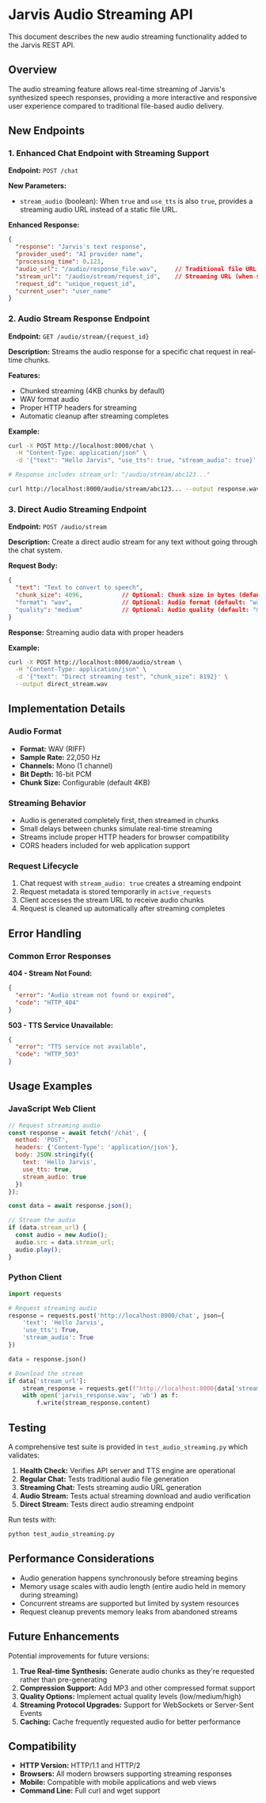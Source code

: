 # Jarvis Audio Streaming API

This document describes the new audio streaming functionality added to the Jarvis REST API.

## Overview

The audio streaming feature allows real-time streaming of Jarvis's synthesized speech responses, providing a more interactive and responsive user experience compared to traditional file-based audio delivery.

## New Endpoints

### 1. Enhanced Chat Endpoint with Streaming Support

**Endpoint:** `POST /chat`

**New Parameters:**
- `stream_audio` (boolean): When `true` and `use_tts` is also `true`, provides a streaming audio URL instead of a static file URL.

**Enhanced Response:**
```json
{
  "response": "Jarvis's text response",
  "provider_used": "AI provider name",
  "processing_time": 0.123,
  "audio_url": "/audio/response_file.wav",     // Traditional file URL (when stream_audio=false)
  "stream_url": "/audio/stream/request_id",    // Streaming URL (when stream_audio=true)
  "request_id": "unique_request_id",
  "current_user": "user_name"
}
```

### 2. Audio Stream Response Endpoint

**Endpoint:** `GET /audio/stream/{request_id}`

**Description:** Streams the audio response for a specific chat request in real-time chunks.

**Features:**
- Chunked streaming (4KB chunks by default)
- WAV format audio
- Proper HTTP headers for streaming
- Automatic cleanup after streaming completes

**Example:**
```bash
curl -X POST http://localhost:8000/chat \
  -H "Content-Type: application/json" \
  -d '{"text": "Hello Jarvis", "use_tts": true, "stream_audio": true}'

# Response includes stream_url: "/audio/stream/abc123..."

curl http://localhost:8000/audio/stream/abc123... --output response.wav
```

### 3. Direct Audio Streaming Endpoint

**Endpoint:** `POST /audio/stream`

**Description:** Create a direct audio stream for any text without going through the chat system.

**Request Body:**
```json
{
  "text": "Text to convert to speech",
  "chunk_size": 4096,           // Optional: Chunk size in bytes (default: 4096)
  "format": "wav",              // Optional: Audio format (default: "wav")
  "quality": "medium"           // Optional: Audio quality (default: "medium")
}
```

**Response:** Streaming audio data with proper headers

**Example:**
```bash
curl -X POST http://localhost:8000/audio/stream \
  -H "Content-Type: application/json" \
  -d '{"text": "Direct streaming test", "chunk_size": 8192}' \
  --output direct_stream.wav
```

## Implementation Details

### Audio Format
- **Format:** WAV (RIFF)
- **Sample Rate:** 22,050 Hz
- **Channels:** Mono (1 channel)
- **Bit Depth:** 16-bit PCM
- **Chunk Size:** Configurable (default 4KB)

### Streaming Behavior
- Audio is generated completely first, then streamed in chunks
- Small delays between chunks simulate real-time streaming
- Streams include proper HTTP headers for browser compatibility
- CORS headers included for web application support

### Request Lifecycle
1. Chat request with `stream_audio: true` creates a streaming endpoint
2. Request metadata is stored temporarily in `active_requests`
3. Client accesses the stream URL to receive audio chunks
4. Request is cleaned up automatically after streaming completes

## Error Handling

### Common Error Responses

**404 - Stream Not Found:**
```json
{
  "error": "Audio stream not found or expired",
  "code": "HTTP_404"
}
```

**503 - TTS Service Unavailable:**
```json
{
  "error": "TTS service not available",
  "code": "HTTP_503"
}
```

## Usage Examples

### JavaScript Web Client
```javascript
// Request streaming audio
const response = await fetch('/chat', {
  method: 'POST',
  headers: {'Content-Type': 'application/json'},
  body: JSON.stringify({
    text: 'Hello Jarvis',
    use_tts: true,
    stream_audio: true
  })
});

const data = await response.json();

// Stream the audio
if (data.stream_url) {
  const audio = new Audio();
  audio.src = data.stream_url;
  audio.play();
}
```

### Python Client
```python
import requests

# Request streaming audio
response = requests.post('http://localhost:8000/chat', json={
    'text': 'Hello Jarvis',
    'use_tts': True,
    'stream_audio': True
})

data = response.json()

# Download the stream
if data['stream_url']:
    stream_response = requests.get(f"http://localhost:8000{data['stream_url']}")
    with open('jarvis_response.wav', 'wb') as f:
        f.write(stream_response.content)
```

## Testing

A comprehensive test suite is provided in `test_audio_streaming.py` which validates:

1. **Health Check:** Verifies API server and TTS engine are operational
2. **Regular Chat:** Tests traditional audio file generation
3. **Streaming Chat:** Tests streaming audio URL generation
4. **Audio Stream:** Tests actual streaming download and audio verification
5. **Direct Stream:** Tests direct audio streaming endpoint

Run tests with:
```bash
python test_audio_streaming.py
```

## Performance Considerations

- Audio generation happens synchronously before streaming begins
- Memory usage scales with audio length (entire audio held in memory during streaming)
- Concurrent streams are supported but limited by system resources
- Request cleanup prevents memory leaks from abandoned streams

## Future Enhancements

Potential improvements for future versions:

1. **True Real-time Synthesis:** Generate audio chunks as they're requested rather than pre-generating
2. **Compression Support:** Add MP3 and other compressed format support
3. **Quality Options:** Implement actual quality levels (low/medium/high)
4. **Streaming Protocol Upgrades:** Support for WebSockets or Server-Sent Events
5. **Caching:** Cache frequently requested audio for better performance

## Compatibility

- **HTTP Version:** HTTP/1.1 and HTTP/2
- **Browsers:** All modern browsers supporting streaming responses
- **Mobile:** Compatible with mobile applications and web views
- **Command Line:** Full curl and wget support